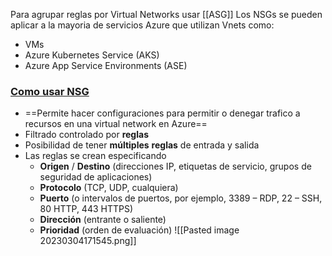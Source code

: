 Para agrupar reglas por Virtual Networks usar [[ASG]]
Los NSGs se pueden aplicar a la mayoria de servicios Azure que utilizan Vnets como:
- VMs
- Azure Kubernetes Service (AKS)
- Azure App Service Environments (ASE)
### [Como usar NSG](https://youtu.be/w8H5fWBHddA?list=PLGjZwEtPN7j-Q59JYso3L4_yoCjj2syrM&t=103)
- ==Permite hacer configuraciones para permitir o denegar trafico a recursos en una virtual network en Azure==
-   Filtrado controlado por **reglas**
-   Posibilidad de tener **múltiples** **reglas** de entrada y salida
-   Las reglas se crean especificando
    -   **Origen** / **Destino** (direcciones IP, etiquetas de servicio, grupos de seguridad de aplicaciones)
    -   **Protocolo** (TCP, UDP, cualquiera)
    -   **Puerto** (o intervalos de puertos, por ejemplo, 3389 – RDP, 22 – SSH, 80 HTTP, 443 HTTPS)
    -   **Dirección** (entrante o saliente)
    -   **Prioridad** (orden de evaluación)
![[Pasted image 20230304171545.png]]
